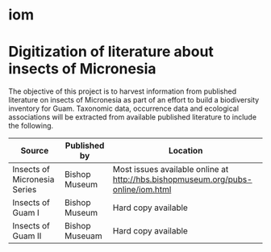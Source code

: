 # iom
# Digitization of literature about insects of Micronesia

The objective of this project is to harvest information from published literature on insects of Micronesia as part of an effort to build a biodiversity inventory for Guam. Taxonomic data, occurrence data and ecological associations will be extracted from available published literature to include the following.

Source | Published by | Location
--- | --- | ---
Insects of Micronesia Series | Bishop Museum  | Most issues available online at <http://hbs.bishopmuseum.org/pubs-online/iom.html>
Insects of Guam I | Bishop Museum | Hard copy available
Insects of Guam II | Bishop Museuam | Hard copy available
